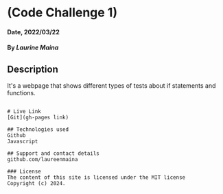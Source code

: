 # (Code Challenge 1)

#### Date, 2022/03/22

#### By *Laurine Maina*

## Description
It's a webpage that shows different types of tests about if statements and functions.


```

# Live Link
[Git](gh-pages link)

## Technologies used
Github
Javascript

## Support and contact details
github.com/laureenmaina

### License
The content of this site is licensed under the MIT license
Copyright (c) 2024.




















